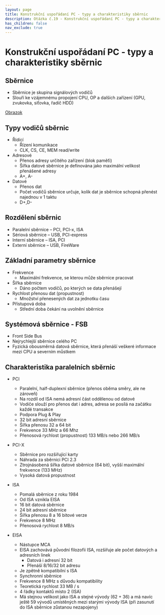 ```yaml
---
layout: page
title: Konstrukční uspořádaní PC - typy a charakteristiky sběrnic
description: Otázka č.19 - Konstrukční uspořádaní PC - typy a charakteristiky sběrnic
has_children: false
nav_exclude: true
---
```

# Konstrukční uspořádaní PC - typy a charakteristiky sběrnic
## Sběrnice
- Sběrnice je skupina signálových vodičů
- Slouří ke vzájemnému propojení CPU, OP a dalších zařízení (GPU, zvukovka, síťovka, řadič HDD)

[Obrazok](/assets/images/o19/1.jpg)

## Typy vodičů sběrnic
- Řídící
    - Řízení komunikace
    - CLK, CS, CE, MEM read/write
- Adresové
    - Přenos adresy určitého zařízení (blok paměťi)
    - Šířka datové sběrnice je definována jako maximální velikost přenášené adresy
    - A+, A-
- Datové
    - Přenos dat
    - Počet vodičů sběrnice určuje, kolik dat je sběrnice schopná přenést najednou v 1 taktu
    - D+,D-

## Rozdělení sběrnic
- Paralelní sběrnice – PCI, PCI-x, ISA
- Sériová sběrnice – USB, PCI-express
- Interní sběrnice – ISA, PCI
- Externí sběrnice – USB, FireWare

## Základní parametry sběrnice
- Frekvence
    - Maximální frekvence, se kterou může sběrnice pracovat
- Šířka sběrnice
    - Dáno počtem vodičů, po kterých se data přenášejí
- Rychlost přenosu dat (propustnost)
    - Množství přenesených dat za jednotku času
- Přístupová doba
    - Střední doba čekání na uvolnění sběrnice

## Systémová sběrnice - FSB
- Front Side Bus
- Nejrychlejší sběrnice celého PC
- Fyzická obousměrná datová sběrnice, která přenáší veškeré informace mezi CPU a severním
můstkem

## Charakteristika paralelních sběrnic
- PCI
    - Paralelní, half-duplexní sběrnice (přenos oběma směry, ale ne zároveň)
    - Na rozdíl od ISA nemá adresní část oddělenou od datové
    - Vodiče slouží pro přenos dat i adres, adresa se posílá na začátku každé transakce
    - Podpora Plug & Play
    - 32 bit adresní sběrnice
    - Šířka přenosu 32 a 64 bit
    - Frekvence 33 MHz a 66 Mhz
    - Přenosová rychlost (propustnost) 133 MB/s nebo 266 MB/s
- PCI-X
    - Sběrnice pro rozšiřující karty
    - Náhrada za sběrnici PCI 2.3
    - Ztrojnásobená šířka datové sběrnice (64 bit), vyšší maximální frekvence (133 MHz)
    - Vysoká datová propustnost


- ISA
    - Pomalá sběrnice z roku 1984
    - Od ISA vznikla EISA
    - 16 bit datová sběrnice
    - 24 bit adresní sběrnice
    - Šířka přenosu 8 a 16 bitové verze
    - Frekvence 8 MHz
    - Přenosová rychlost 8 MB/s
- EISA
    - Nástupce MCA
    - EISA zachovává původní filozofii ISA, rozšiřuje ale počet datových a adresních linek
        - Datová i adresní 32 bit
        - Přenáší 8/16/32 bit adresu
    - Je zpětně kompatibilní s ISA
    - Synchronní sběrnice
    - Frekvence 8 MHz s důvodu kompatibility
    - Teoretická rychlost 33 MB / s
    - 4 řádky kontaktů místo 2 (ISA)
    - Má stejnou velikost jako ISA a stejné vývody (62 + 36) a má navíc ještě 59 vývodů umístěných mezi starými vývody ISA (při zasunutí do ISA sběrnice zůstanou nezapojeny)

